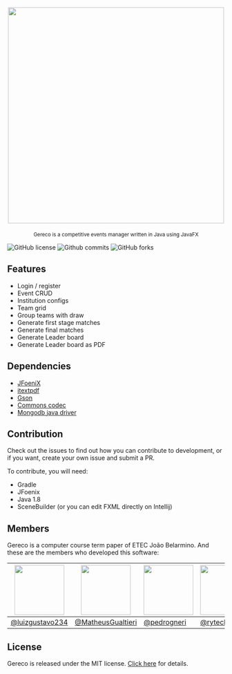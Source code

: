 <h1 align="center">
    <img src="https://i.imgur.com/NzIDvNA.png" width="500"/>
</h1>

<p align="center">
<sup>
Gereco is a competitive events manager written in Java using JavaFX
</sup>
</p>

![GitHub license](https://img.shields.io/github/license/pedrogneri/gereco.svg)
![Github commits](https://img.shields.io/github/commit-activity/m/pedrogneri/gereco.svg)
![GitHub forks](https://img.shields.io/github/forks/pedrogneri/gereco?style=social)

## Features 
- Login / register
- Event CRUD
- Institution configs
- Team grid
- Group teams with draw
- Generate first stage matches
- Generate final matches
- Generate Leader board
- Generate Leader board as PDF

## Dependencies
- [JFoeniX](https://github.com/jfoenixadmin/JFoenix)
- [itextpdf](https://itextpdf.com/en)
- [Gson](https://github.com/google/gson)
- [Commons codec](https://commons.apache.org/proper/commons-codec/)
- [Mongodb java driver](https://mongodb.github.io/mongo-java-driver/)

## Contribution
Check out the issues to find out how you can contribute to development,
or if you want, create your own issue and submit a PR.

To contribute, you will need:
- Gradle 
- JFoenix
- Java 1.8
- SceneBuilder (or you can edit FXML directly on Intellij)

## Members
Gereco is a computer course term paper of ETEC João Belarmino. And these are the members who developed 
this software:

| <img src="https://avatars.githubusercontent.com/luizgustavo234" width=115> | <img src="https://avatars.githubusercontent.com/MatheusGualtieri" width=115> | <img src="https://avatars.githubusercontent.com/pedrogneri" width=115> | <img src="https://avatars.githubusercontent.com/ryteck" width=115> | <img src="https://avatars.githubusercontent.com/ThomasRibeiro" width=115> |  
|---|---|---|---|---|
| <a href="https://github.com/luizgustavo234">@luizgustavo234</a> | <a href="https://github.com/MatheusGualtieri">@MatheusGualtieri</a> | <a href="https://github.com/pedrogneri">@pedrogneri</a> | <a href="https://github.com/ryteck">@ryteck</a> | <a href="https://github.com/ThomasRibeiro">@ThomasRibeiro</a> |

## License
Gereco is released under the MIT license. [Click here](https://github.com/pedrogneri/gereco/blob/master/LICENSE) 
for details.
